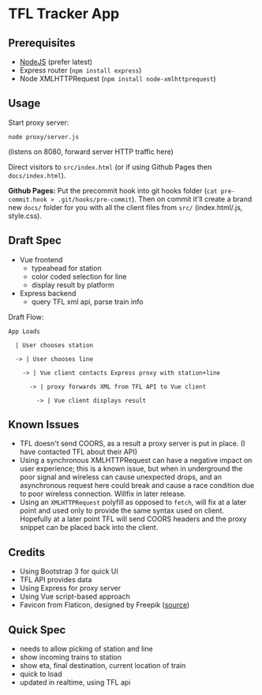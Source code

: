 # TFL Tracker App

## Prerequisites

- [NodeJS](https://nodejs.org') (prefer latest)
- Express router (`npm install express`)
- Node XMLHTTPRequest (`npm install node-xmlhttprequest`)

## Usage

Start proxy server:
```
node proxy/server.js
```
(listens on 8080, forward server HTTP traffic here)

Direct visitors to `src/index.html` (or if using Github Pages then  `docs/index.html`).

**Github Pages:** Put the precommit hook into git hooks folder (`cat pre-commit.hook > .git/hooks/pre-commit`). Then on commit it'll create a brand new `docs/` folder for you with all the client files from `src/` (index.html/.js, style.css).

## Draft Spec

- Vue frontend
    - typeahead for station
    - color coded selection for line
    - display result by platform
- Express backend
    - query TFL xml api, parse train info

Draft Flow:

```
App Loads

  | User chooses station

  -> | User chooses line

    -> | Vue client contacts Express proxy with station+line

      -> | proxy forwards XML from TFL API to Vue client
        
        -> | Vue client displays result
```

## Known Issues

- TFL doesn't send COORS, as a result a proxy server is put in place. (I have contacted TFL about their API)
- Using a synchronous XMLHTTPRequest can have a negative impact on user experience; this is a known issue, but when in underground the poor signal and wireless can cause unexpected drops, and an asynchronous request here could break and cause a race condition due to poor wireless connection. Willfix in later release.
- Using an `XMLHTTPRequest` polyfill as opposed to `fetch`, will fix at a later point and used only to provide the same syntax used on client. Hopefully at a later point TFL will send COORS headers and the proxy snippet can be placed back into the client.

## Credits

- Using Bootstrap 3 for quick UI
- TFL API provides data
- Using Express for proxy server
- Using Vue script-based approach
- Favicon from Flaticon, designed by Freepik ([source](https://www.flaticon.com/free-icon/underground_490922#term=london%20underground&page=1&position=8))

## Quick Spec

- needs to allow picking of station and line
- show incoming trains to station
- show eta, final destination, current location of train
- quick to load
- updated in realtime, using TFL api
